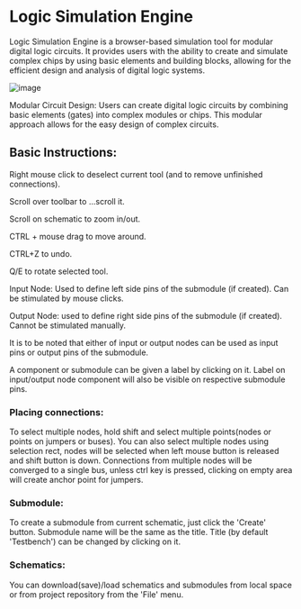 # Logic Simulation Engine

Logic Simulation Engine is a browser-based simulation tool for modular digital logic circuits. It provides users with the ability to create and simulate complex chips by using basic elements and building blocks, allowing for the efficient design and analysis of digital logic systems.

![image](https://github.com/Re-X/LogicSimulationEngine/assets/36952343/79085524-c9a9-4ea3-b925-3626c65c27ac)

Modular Circuit Design: Users can create digital logic circuits by combining basic elements (gates) into complex modules or chips. This modular approach allows for the easy design of complex circuits.

## Basic Instructions:

Right mouse click to deselect current tool (and to remove unfinished connections).

Scroll over toolbar to ...scroll it.

Scroll on schematic to zoom in/out.

CTRL + mouse drag to move around.

CTRL+Z to undo.

Q/E to rotate selected tool.

Input Node:  Used to define left side pins of the submodule (if created). Can be stimulated by mouse clicks.

Output Node: used to define right side pins of the submodule (if created). Cannot be stimulated manually.

It is to be noted that either of input or output nodes can be used as input pins or output pins of the submodule.

A component or submodule can be given a label by clicking on it. Label on input/output node component will also be visible on respective submodule pins.

### Placing connections: 
To select multiple nodes, hold shift and select multiple points(nodes or points on jumpers or buses). You can also select multiple nodes using selection rect, nodes will be selected when left mouse button is released and shift button is down. Connections from multiple nodes will be converged to a single bus, unless ctrl key is pressed, clicking on empty area will create anchor point for jumpers.

### Submodule: 
To create a submodule from current schematic, just click the 'Create' button. Submodule name will be the same as the title. Title (by default 'Testbench') can be changed by clicking on it.

### Schematics: 
You can download(save)/load schematics and submodules from local space or from project repository from the 'File' menu.

